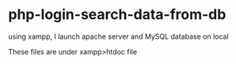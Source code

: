 # php-login-search-data-from-db

using xampp, I launch apache server and MySQL database on local

These files are under xampp>htdoc file
